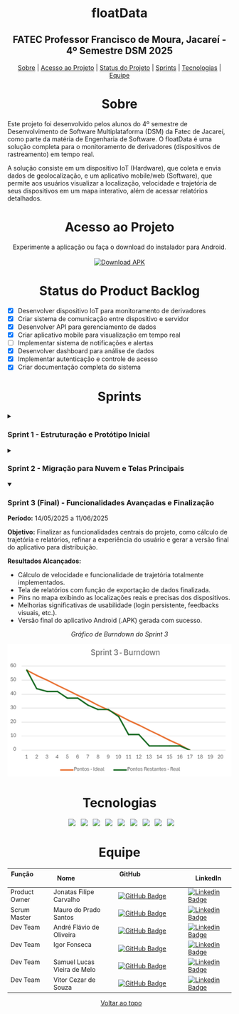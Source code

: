 <span id="topo"></span>
<h1 align="center"> floatData </h1>
<h2 align="center"> FATEC Professor Francisco de Moura, Jacareí - 4º Semestre DSM 2025 </h2>

<p align="center">
  <a href="#sobre">Sobre</a> |
  <a href="#acesso">Acesso ao Projeto</a> |
  <a href="#status">Status do Projeto</a> |
  <a href="#sprints">Sprints</a> |
  <a href="#tecnologias">Tecnologias</a> |
  <a href="#equipe">Equipe</a>
</p>

<span id="sobre"></span>
<h1 align="center">Sobre</h1>
<p>
Este projeto foi desenvolvido pelos alunos do 4º semestre de Desenvolvimento de Software Multiplataforma (DSM) da Fatec de Jacareí, como parte da matéria de Engenharia de Software. O floatData é uma solução completa para o monitoramento de derivadores (dispositivos de rastreamento) em tempo real.
</p>
<p>
A solução consiste em um dispositivo IoT (Hardware), que coleta e envia dados de geolocalização, e um aplicativo mobile/web (Software), que permite aos usuários visualizar a localização, velocidade e trajetória de seus dispositivos em um mapa interativo, além de acessar relatórios detalhados.
</p>

<span id="acesso"></span>
<h1 align="center">Acesso ao Projeto</h1>
<p align="center">
  Experimente a aplicação ou faça o download do instalador para Android.
<br><br>
  <a href="https://drive.google.com/drive/folders/1tS6or5PHtIv53zI0pEh2FFMHF4uFuJse" target="_blank">
    <img src="https://img.shields.io/badge/Download-APK-green?style=for-the-badge&logo=android" alt="Download APK">
  </a>
</p>

<span id="status"></span>
<h1 align="center">Status do Product Backlog</h1>

- [x] Desenvolver dispositivo IoT para monitoramento de derivadores
- [x] Criar sistema de comunicação entre dispositivo e servidor
- [x] Desenvolver API para gerenciamento de dados
- [x] Criar aplicativo mobile para visualização em tempo real
- [ ] Implementar sistema de notificações e alertas
- [x] Desenvolver dashboard para análise de dados
- [x] Implementar autenticação e controle de acesso
- [x] Criar documentação completa do sistema

<span id="sprints"></span>
<h1 align="center">Sprints</h1>

<details>
<summary><h3>Sprint 1 - Estruturação e Protótipo Inicial</h3></summary>

**Período:** 24/03/2025 a 15/04/2025

**Objetivo:** Desenvolver o protótipo inicial do dispositivo IoT e estruturar a base do projeto.

**Resultados Alcançados:**
- Sistema de autenticação com JWT implementado.
- Endpoint para recepção de dados de localização criado e testado.
- Protótipo funcional do dispositivo IoT montado com capacidade de transmissão.
- Dashboard básico com visualização no mapa.
- Estrutura inicial do banco de dados implementada.

<div align="center">
  <p><i>Gráfico de Burndown do Sprint 1</i></p>
  <img src="entregas/sprint1/burndown_sprint1.png" alt="Gráfico de Burndown do Sprint 1">
</div>

</details>

<details>
<summary><h3>Sprint 2 - Migração para Nuvem e Telas Principais</h3></summary>

**Período:** 16/04/2025 a 13/05/2025

**Objetivo:** Migrar a infraestrutura para a nuvem, desenvolver as telas principais da aplicação com dados reais e implementar funcionalidades essenciais de usuário.

**Resultados Alcançados:**
- Banco de dados migrado e hospedado em ambiente de nuvem.
- Dashboard implementado e funcional, exibindo dados em tempo real.
- Criação das telas "Meus Dispositivos" e "Mapa".
- Implementação da função de redefinição de senha.
- Protótipo do dispositivo IoT remodelado.

<div align="center">
  <p><i>Gráfico de Burndown do Sprint 2</i></p>
  <img src="entregas/sprint2/burndown_sprint2.png" alt="Gráfico de Burndown do Sprint 2">
</div>
</details>

<details open>
<summary><h3>Sprint 3 (Final) - Funcionalidades Avançadas e Finalização</h3></summary>

**Período:** 14/05/2025 a 11/06/2025

**Objetivo:** Finalizar as funcionalidades centrais do projeto, como cálculo de trajetória e relatórios, refinar a experiência do usuário e gerar a versão final do aplicativo para distribuição.

**Resultados Alcançados:**
- Cálculo de velocidade e funcionalidade de trajetória totalmente implementados.
- Tela de relatórios com função de exportação de dados finalizada.
- Pins no mapa exibindo as localizações reais e precisas dos dispositivos.
- Melhorias significativas de usabilidade (login persistente, feedbacks visuais, etc.).
- Versão final do aplicativo Android (.APK) gerada com sucesso.

<div align="center">
  <p><i>Gráfico de Burndown do Sprint 3</i></p>
  <img src="entregas/sprint3/burndown_sprint3.png" alt="Gráfico de Burndown do Sprint 3">
</div>
</details>

<span id="tecnologias"></span>
<h1 align="center">Tecnologias</h1>
<p align="center">
  <img src="https://img.shields.io/badge/node.js-%23339933?style=for-the-badge&logo=nodedotjs&logoColor=black">
  <img src="https://img.shields.io/badge/ts--node.js-%23339933?style=for-the-badge&logo=ts-node&logoColor=black">
  <img src="https://img.shields.io/badge/typescript-%233178C6?style=for-the-badge&logo=typescript&logoColor=black">
  <img src="https://img.shields.io/badge/react-%2361DAFB?style=for-the-badge&logo=react&logoColor=black">
  <img src="https://img.shields.io/badge/react%20native-%2361DAFB?style=for-the-badge&logo=react&logoColor=black">
  <img src="https://img.shields.io/badge/android-%2334C759?style=for-the-badge&logo=android&logoColor=white">
  <img src="https://img.shields.io/badge/c++-%230059A5?style=for-the-badge&logo=c%2B%2B&logoColor=white">
  <img src="https://img.shields.io/badge/trello-%234169E1?style=for-the-badge&logo=trello&logoColor=black">
  <img src="https://img.shields.io/badge/Kanban-%234169E1?style=for-the-badge&logo=kanban&logoColor=white">
</p>

<span id="equipe"></span>
<h1 align="center">Equipe</h1>

<div align="center">

| Função          | Nome                     | GitHub                                               | LinkedIn |
|-----------------|--------------------------|------------------------------------------------------|----------|
| Product Owner   | Jonatas Filipe Carvalho  | [![GitHub Badge](https://img.shields.io/badge/GitHub-111217?style=flat-square&logo=github&logoColor=white)](https://github.com/filipejonatas) | [![Linkedin Badge](https://img.shields.io/badge/Linkedin-blue?style=flat-square&logo=Linkedin&logoColor=white)](https://www.linkedin.com/in/jonatas-filipe-aa4534165/) |
| Scrum Master    | Mauro do Prado Santos    | [![GitHub Badge](https://img.shields.io/badge/GitHub-111217?style=flat-square&logo=github&logoColor=white)](https://github.com/omaurosantos) | [![Linkedin Badge](https://img.shields.io/badge/Linkedin-blue?style=flat-square&logo=Linkedin&logoColor=white)](https://www.linkedin.com/in/mauro-do-prado-santos-350b2720a/) |
| Dev Team        | André Flávio de Oliveira  | [![GitHub Badge](https://img.shields.io/badge/GitHub-111217?style=flat-square&logo=github&logoColor=white)](https://github.com/andreflavio) | [![Linkedin Badge](https://img.shields.io/badge/Linkedin-blue?style=flat-square&logo=Linkedin&logoColor=white)](https://www.linkedin.com/in/andr%C3%A9fl%C3%A1vio/) |
| Dev Team        | Igor Fonseca              | [![GitHub Badge](https://img.shields.io/badge/GitHub-111217?style=flat-square&logo=github&logoColor=white)](https://github.com/Igor-Fons) | [![Linkedin Badge](https://img.shields.io/badge/Linkedin-blue?style=flat-square&logo=Linkedin&logoColor=white)](https://www.linkedin.com/in/igor-fonseca-84277226a/) |
| Dev Team        | Samuel Lucas Vieira de Melo | [![GitHub Badge](https://img.shields.io/badge/GitHub-111217?style=flat-square&logo=github&logoColor=white)](https://github.com/SamuelLucasVieira) | [![Linkedin Badge](https://img.shields.io/badge/Linkedin-blue?style=flat-square&logo=Linkedin&logoColor=white)](https://www.linkedin.com/in/samuel-lucas-7a3256144/) |
| Dev Team        | Vitor Cezar de Souza     | [![GitHub Badge](https://img.shields.io/badge/GitHub-111217?style=flat-square&logo=github&logoColor=white)](https://github.com/vooshybee) | [![Linkedin Badge](https://img.shields.io/badge/Linkedin-blue?style=flat-square&logo=Linkedin&logoColor=white)](https://www.linkedin.com/in/vitor-souza-29077228b/) |

</div>

<p align="center">
  <a href="#topo">Voltar ao topo</a>
</p>

